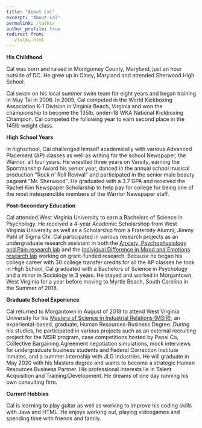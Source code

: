 ```yaml
---
title: "About Cal"
excerpt: "About Cal"
permalink: /talks/
author_profile: true
redirect from: 
  -/talks.html
---
```



**His Childhood**

Cal was born and raised in Montgomey County, Maryland, just an hour outside of DC. He grew up in Olney, Maryland and attended Sherwood High School.  


Cal swam on his local summer swim team for eight years and began training in Muy Tai in 2006. In 2009, Cal competed in the World Kickboxing Association K-1 Division in Virginia Beach, Virginia and won the championship to become the 135lb, under-18 WKA National Kickboxing Champion. Cal competed the following year to earn second place in the 145lb weight class. 


**High School Years**

In highschool, Cal challenged himself academically with various Advanced Placement (AP) classes as well as writing for the school Newspaper, the Warrior, all four years. He wrestled three years on Varsity, earning the Sportmanship Award his senior year, danced in the annual school musical production "Rock n' Roll Revival" and participated in the senior male beauty pageant "Mr. Sherwood". He graduated with a 3.7 GPA and received the Rachel Kim Newspaper Scholarship to help pay for college for being one of the most indespencible members of the Warrior Newspaper staff.   

**Post-Secondary Education**

Cal attended West Virginia University to earn a Bachelors of Science in Psychology. He received a 4-year Academic Scholarshop from West Virginia University as well as a Scholarship from a Fraternity Alumni, Jimmy Pahl of Sigma Chi. Cal participated in various research projects as an undergraduate research assistant in both the [Anxiety, Psychophysiology and Pain research lab]("https://danielmcneil.faculty.wvu.edu/applaboratory") and the [Individual Difference in Mood and Emotions research lab]("http://www.amygentzler.com/") working on grant-funded research. Because he began his college career with 30 college transfer credits for all the AP classes he took in High School, Cal graduated with a Bachelors of Science in Psychology and a minor in Sociology in 3 years. He stayed and worked in Morgantown, West Virginia for a year before moving to Myrtle Beach, South Carolina in the Summer of 2018. 

**Graduate School Experience**

Cal returned to Morgantown in August of 2018 to attend West Virginia University for his [Masters of Science in Industrial Relations (MSIR)]("https://business.wvu.edu/academics/management-department/ms-industrial-relations"), an experiental-based, graduate, Human Resources-Business Degree. During his studies, he participated in various projects such as an external recruiting project for the MSIR program, case competitions hosted by Pepsi Co, Collective Bargaining Agreement negotiation simulations, mock interviews for undergraduate business students and Federal Correction Institute inmates, and a summer internship with JLG Industries. He will graduate in May 2020 with his Masters degree and wants to become a strategic Human Resources Business Partner. His professional interests lie in Talent Acquisition and Training/Development. He dreams of one day running his own consulting firm.  

**Current Hobbies**

Cal is learning to play guitar as well as working to improve his coding skills with Java and HTML. He enjoys working out, playing videogames and spending time with friends and family. 


